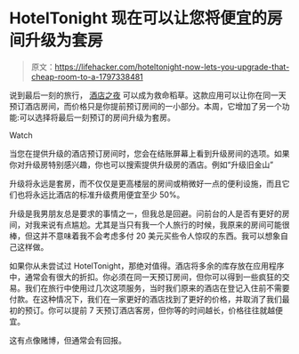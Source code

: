 # HotelTonight 现在可以让您将便宜的房间升级为套房

> 原文：<https://lifehacker.com/hoteltonight-now-lets-you-upgrade-that-cheap-room-to-a-1797338481>

说到最后一刻的旅行， [酒店之夜](https://www.hoteltonight.com/) 可以成为救命稻草。这款应用可以让你在同一天预订酒店房间，而价格只是你提前预订房间的一小部分。本周，它增加了另一个功能:可以选择将最后一刻预订的房间升级为套房。

Watch

当您在提供升级的酒店预订房间时，您会在结账屏幕上看到升级房间的选项。如果你对升级房特别感兴趣，你也可以搜索提供升级房的酒店。例如“升级旧金山”

升级将永远是套房，而不仅仅是更高楼层的房间或稍微好一点的便利设施，而且它们也将永远比酒店的标准升级费用便宜至少 50%。

升级是我男朋友总是要求的事情之一，但我总是回避。问前台的人是否有更好的房间，对我来说有点尴尬。尤其是当只有我一个人旅行的时候，我原来的房间可能很棒，但这并不意味着我不会考虑多付 20 美元买些令人惊叹的东西。我可以想象自己这样做。

如果你从未尝试过 HotelTonight，那绝对值得。酒店将多余的库存放在应用程序中，通常会有很大的折扣。你必须在同一天预订房间，但你可以得到一些疯狂的交易。我们在旅行中使用过几次这项服务，当时我们原来的酒店在登记入住前不需要付款。在这种情况下，我们在一家更好的酒店找到了更好的价格，并取消了我们最初的预订。你可以提前 7 天预订酒店客房，但你等的时间越长，价格往往就越便宜。

这有点像赌博，但通常会有回报。